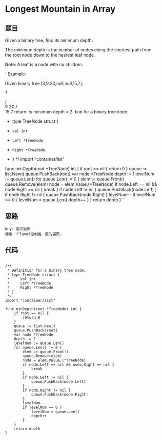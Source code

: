 # Longest Mountain in Array


## 题目

Given a binary tree, find its minimum depth.

The minimum depth is the number of nodes along the shortest path from the root node down to the nearest leaf node.

Note: A leaf is a node with no children.

`
Example:

Given binary tree [3,9,20,null,null,15,7],

    3
   / \
  9  20
    /  \
   15   7
return its minimum depth = 2.
tion for a binary tree node.
 * type TreeNode struct {
 *     Val int
 *     Left *TreeNode
 *     Right *TreeNode
 * }
 */
import "container/list"

func minDepth(root *TreeNode) int {
    if root == nil {
        return 0
    }
    queue := list.New()
    queue.PushBack(root)
    var node *TreeNode
    depth := 1
    levelNum := queue.Len()
    for queue.Len() != 0 {
        elem := queue.Front()
        queue.Remove(elem)
        node = elem.Value.(*TreeNode)
        if node.Left == nil && node.Right == nil {
            break
        }
        if node.Left != nil {
            queue.PushBack(node.Left)
        }
        if node.Right != nil {
            queue.PushBack(node.Right)
        }
        levelNum--
        if levelNum == 0 {
            levelNum = queue.Len()
            depth++
        }
    }
    return depth
}```
## 思路

```
key: 层次遍历
使用一个level控制每一层的遍历。
```

## 代码

```golang

/**
 * Definition for a binary tree node.
 * type TreeNode struct {
 *     Val int
 *     Left *TreeNode
 *     Right *TreeNode
 * }
 */
import "container/list"

func minDepth(root *TreeNode) int {
    if root == nil {
        return 0
    }
    queue := list.New()
    queue.PushBack(root)
    var node *TreeNode
    depth := 1
    levelNum := queue.Len()
    for queue.Len() != 0 {
        elem := queue.Front()
        queue.Remove(elem)
        node = elem.Value.(*TreeNode)
        if node.Left == nil && node.Right == nil {
            break
        }
        if node.Left != nil {
            queue.PushBack(node.Left)
        }
        if node.Right != nil {
            queue.PushBack(node.Right)
        }
        levelNum--
        if levelNum == 0 {
            levelNum = queue.Len()
            depth++
        }
    }
    return depth
}   
```
